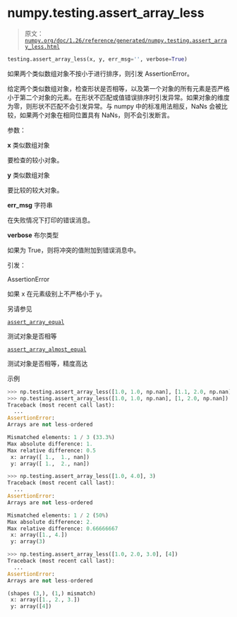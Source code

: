 # numpy.testing.assert_array_less

> 原文：[`numpy.org/doc/1.26/reference/generated/numpy.testing.assert_array_less.html`](https://numpy.org/doc/1.26/reference/generated/numpy.testing.assert_array_less.html)

```py
testing.assert_array_less(x, y, err_msg='', verbose=True)
```

如果两个类似数组对象不按小于进行排序，则引发 AssertionError。

给定两个类似数组对象，检查形状是否相等，以及第一个对象的所有元素是否严格小于第二个对象的元素。在形状不匹配或值错误排序时引发异常。如果对象的维度为零，则形状不匹配不会引发异常。与 numpy 中的标准用法相反，NaNs 会被比较，如果两个对象在相同位置具有 NaNs，则不会引发断言。

参数：

**x** 类似数组对象

要检查的较小对象。

**y** 类似数组对象

要比较的较大对象。

**err_msg** 字符串

在失败情况下打印的错误消息。

**verbose** 布尔类型

如果为 True，则将冲突的值附加到错误消息中。

引发：

AssertionError

如果 x 在元素级别上不严格小于 y。

另请参见

[`assert_array_equal`](https://numpy.org/doc/1.26/reference/generated/numpy.testing.assert_array_equal.html#numpy.testing.assert_array_equal "numpy.testing.assert_array_equal")

测试对象是否相等

[`assert_array_almost_equal`](https://numpy.org/doc/1.26/reference/generated/numpy.testing.assert_array_almost_equal.html#numpy.testing.assert_array_almost_equal "numpy.testing.assert_array_almost_equal")

测试对象是否相等，精度高达

示例

```py
>>> np.testing.assert_array_less([1.0, 1.0, np.nan], [1.1, 2.0, np.nan])
>>> np.testing.assert_array_less([1.0, 1.0, np.nan], [1, 2.0, np.nan])
Traceback (most recent call last):
  ...
AssertionError:
Arrays are not less-ordered

Mismatched elements: 1 / 3 (33.3%)
Max absolute difference: 1.
Max relative difference: 0.5
 x: array([ 1.,  1., nan])
 y: array([ 1.,  2., nan]) 
```

```py
>>> np.testing.assert_array_less([1.0, 4.0], 3)
Traceback (most recent call last):
  ...
AssertionError:
Arrays are not less-ordered

Mismatched elements: 1 / 2 (50%)
Max absolute difference: 2.
Max relative difference: 0.66666667
 x: array([1., 4.])
 y: array(3) 
```

```py
>>> np.testing.assert_array_less([1.0, 2.0, 3.0], [4])
Traceback (most recent call last):
  ...
AssertionError:
Arrays are not less-ordered

(shapes (3,), (1,) mismatch)
 x: array([1., 2., 3.])
 y: array([4]) 
```
